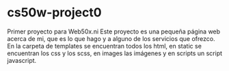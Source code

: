 # cs50w-project0
Primer proyecto para Web50x.ni
Este proyecto es una pequeña página web acerca de mi, que es lo que hago y a alguno de los servicios que ofrezco. En la carpeta de templates se encuentran todos los html, en static se encuentran los css y los scss, en images las imágenes y en scripts un script javascript.
